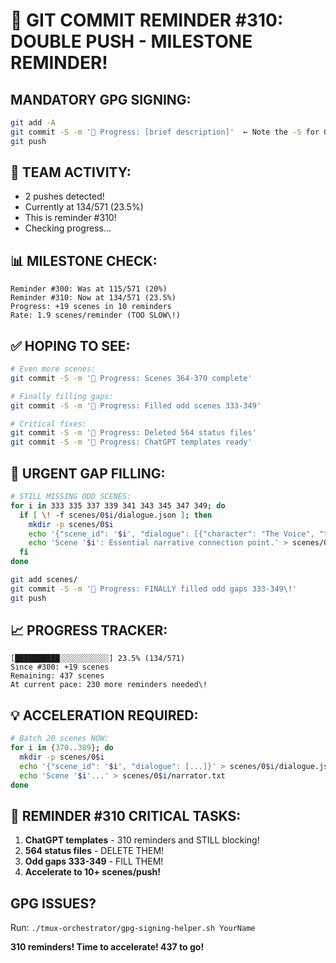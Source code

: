 # 🚨 GIT COMMIT REMINDER #310: DOUBLE PUSH - MILESTONE REMINDER\!

## MANDATORY GPG SIGNING:
```bash
git add -A
git commit -S -m '🚧 Progress: [brief description]'  ← Note the -S for GPG signing\!
git push
```

## 🚀 TEAM ACTIVITY:
- 2 pushes detected\!
- Currently at 134/571 (23.5%)
- This is reminder #310\!
- Checking progress...

## 📊 MILESTONE CHECK:
```
Reminder #300: Was at 115/571 (20%)
Reminder #310: Now at 134/571 (23.5%)
Progress: +19 scenes in 10 reminders
Rate: 1.9 scenes/reminder (TOO SLOW\!)
```

## ✅ HOPING TO SEE:
```bash
# Even more scenes:
git commit -S -m '🚧 Progress: Scenes 364-370 complete'

# Finally filling gaps:
git commit -S -m '🚧 Progress: Filled odd scenes 333-349'

# Critical fixes:
git commit -S -m '🚧 Progress: Deleted 564 status files'
git commit -S -m '🚧 Progress: ChatGPT templates ready'
```

## 🎯 URGENT GAP FILLING:
```bash
# STILL MISSING ODD SCENES:
for i in 333 335 337 339 341 343 345 347 349; do
  if [ \! -f scenes/0$i/dialogue.json ]; then
    mkdir -p scenes/0$i
    echo '{"scene_id": '$i', "dialogue": [{"character": "The Voice", "text": "Gap '$i' must be filled"}, {"character": "Human", "text": "Completing now\!"}]}' > scenes/0$i/dialogue.json
    echo 'Scene '$i': Essential narrative connection point.' > scenes/0$i/narrator.txt
  fi
done

git add scenes/
git commit -S -m '🚧 Progress: FINALLY filled odd gaps 333-349\!'
git push
```

## 📈 PROGRESS TRACKER:
```
[██████████░░░░░░░░░░░] 23.5% (134/571)
Since #300: +19 scenes
Remaining: 437 scenes
At current pace: 230 more reminders needed\!
```

## 💡 ACCELERATION REQUIRED:
```bash
# Batch 20 scenes NOW:
for i in {370..389}; do
  mkdir -p scenes/0$i
  echo '{"scene_id": '$i', "dialogue": [...]}' > scenes/0$i/dialogue.json
  echo 'Scene '$i'...' > scenes/0$i/narrator.txt
done
```

## 🚨 REMINDER #310 CRITICAL TASKS:
1. **ChatGPT templates** - 310 reminders and STILL blocking\!
2. **564 status files** - DELETE THEM\!
3. **Odd gaps 333-349** - FILL THEM\!
4. **Accelerate to 10+ scenes/push\!**

## GPG ISSUES?
Run: `./tmux-orchestrator/gpg-signing-helper.sh YourName`

**310 reminders\! Time to accelerate\! 437 to go\!**
